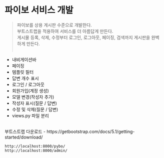 # 파이보 서비스 개발
> 파이보를 상용 게시판 수준으로 개발한다. <br>
> 부트스트랩을 적용하여 서비스를 더 아름답게 만든다. <br>
> 게시물 등록, 삭제, 수정부터 로그인, 로그아웃, 페이징, 검색까지 게시판을 완벽하게 만든다. <br><br>

+ 내비게이션바
+ 페이징
+ 템플릿 필터
+ 답변 개수 표시
+ 로그인 / 로그아웃
+ 회원가입(계정 생성)
+ 모델 변경(작성자 추가)
+ 작성자 표시(질문 / 답변)
+ 수정 및 삭제(질문 / 답변)
+ views.py 파일 분리

<br>
부트스트랩 다운로드 - https://getbootstrap.com/docs/5.1/getting-started/download/

`http://localhost:8000/pybo/` <br>
`http://localhost:8000/admin/`
